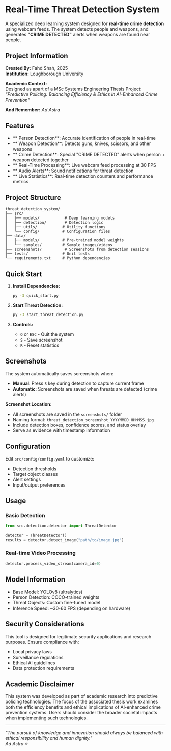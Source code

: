 # Real-Time Threat Detection System

A specialized deep learning system designed for **real-time crime detection** using webcam feeds. The system detects people and weapons, and generates **"CRIME DETECTED"** alerts when weapons are found near people.

## Project Information

**Created By:** Fahd Shah, 2025  
**Institution:** Loughborough University  

**Academic Context:**  
Designed as apart of a MSc Systems Engineering Thesis Project:  
*"Predictive Policing: Balancing Efficiency & Ethics in AI-Enhanced Crime Prevention"*

**And Remember:** *Ad Astra*

## Features

- ** Person Detection**: Accurate identification of people in real-time
- ** Weapon Detection**: Detects guns, knives, scissors, and other weapons
- ** Crime Detection**: Special "CRIME DETECTED" alerts when person + weapon detected together
- ** Real-Time Processing**: Live webcam feed processing at 30 FPS
- ** Audio Alerts**: Sound notifications for threat detection
- ** Live Statistics**: Real-time detection counters and performance metrics

## Project Structure

```
threat_detection_system/
├── src/
│   ├── models/           # Deep learning models
│   ├── detection/        # Detection logic
│   ├── utils/           # Utility functions
│   └── config/          # Configuration files
├── data/
│   ├── models/          # Pre-trained model weights
│   └── samples/         # Sample images/videos
├── screenshots/          # Screenshots from detection sessions
├── tests/               # Unit tests
└── requirements.txt     # Python dependencies
```

## Quick Start

1. **Install Dependencies:**
   ```bash
   py -3 quick_start.py
   ```

2. **Start Threat Detection:**
   ```bash
   py -3 start_threat_detection.py
   ```
   
3. **Controls:**
   - `Q` or `ESC` - Quit the system
   - `S` - Save screenshot
   - `R` - Reset statistics

## Screenshots

The system automatically saves screenshots when:
- **Manual**: Press `S` key during detection to capture current frame
- **Automatic**: Screenshots are saved when threats are detected (crime alerts)

**Screenshot Location:**
- All screenshots are saved in the `screenshots/` folder
- Naming format: `threat_detection_screenshot_YYYYMMDD_HHMMSS.jpg`
- Include detection boxes, confidence scores, and status overlay
- Serve as evidence with timestamp information

## Configuration

Edit `src/config/config.yaml` to customize:
- Detection thresholds
- Target object classes
- Alert settings
- Input/output preferences

## Usage

### Basic Detection
```python
from src.detection.detector import ThreatDetector

detector = ThreatDetector()
results = detector.detect_image("path/to/image.jpg")
```

### Real-time Video Processing
```python
detector.process_video_stream(camera_id=0)
```

## Model Information

- Base Model: YOLOv8 (ultralytics)
- Person Detection: COCO-trained weights
- Threat Objects: Custom fine-tuned model
- Inference Speed: ~30-60 FPS (depending on hardware)

## Security Considerations

This tool is designed for legitimate security applications and research purposes. Ensure compliance with:
- Local privacy laws
- Surveillance regulations
- Ethical AI guidelines
- Data protection requirements

## Academic Disclaimer

This system was developed as part of academic research into predictive policing technologies. The focus of the associated thesis work examines both the efficiency benefits and ethical implications of AI-enhanced crime prevention systems. Users should consider the broader societal impacts when implementing such technologies.

---

*"The pursuit of knowledge and innovation should always be balanced with ethical responsibility and human dignity."*  
*Ad Astra* ⭐
